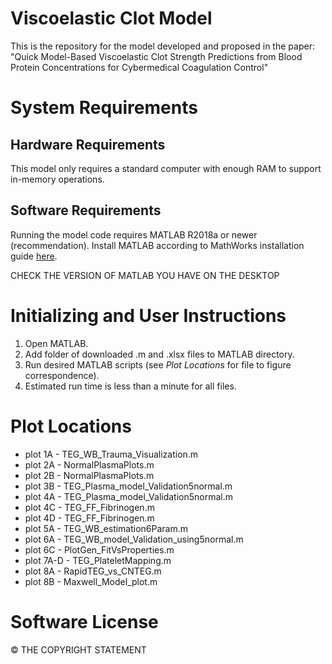 # Viscoelastic Clot Model
This is the repository for the model developed and proposed in the paper: "Quick Model-Based Viscoelastic Clot Strength Predictions from Blood Protein Concentrations for Cybermedical Coagulation Control"

# System Requirements
## Hardware Requirements
This model only requires a standard computer with enough RAM to support in-memory operations.

## Software Requirements
Running the model code requires MATLAB R2018a or newer (recommendation). Install MATLAB according to MathWorks installation guide [here](https://www.mathworks.com/help/install/install-products.html).

CHECK THE VERSION OF MATLAB YOU HAVE ON THE DESKTOP

# Initializing and User Instructions
1. Open MATLAB.
2. Add folder of downloaded .m and .xlsx files to MATLAB directory.
3. Run desired MATLAB scripts (see *Plot Locations* for file to figure correspondence).
4. Estimated run time is less than a minute for all files.

# Plot Locations
- plot 1A - TEG_WB_Trauma_Visualization.m
- plot 2A - NormalPlasmaPlots.m
- plot 2B - NormalPlasmaPlots.m
- plot 3B - TEG_Plasma_model_Validation5normal.m
- plot 4A - TEG_Plasma_model_Validation5normal.m
- plot 4C - TEG_FF_Fibrinogen.m
- plot 4D - TEG_FF_Fibrinogen.m
- plot 5A - TEG_WB_estimation6Param.m
- plot 6A - TEG_WB_model_Validation_using5normal.m
- plot 6C - PlotGen_FitVsProperties.m
- plot 7A-D - TEG_PlateletMapping.m
- plot 8A - RapidTEG_vs_CNTEG.m
- plot 8B - Maxwell_Model_plot.m

# Software License
© THE COPYRIGHT STATEMENT
